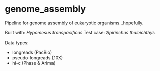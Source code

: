 # genome_assembly
Pipeline for genome assembly of eukaryotic organisms...hopefully. 

Built with: _Hypomesus transpacificus_
Test case: _Spirinchus thaleichthys_

Data types:
* longreads (PacBio)
* pseudo-longreads (10X)
* hi-c (Phase & Arima)
